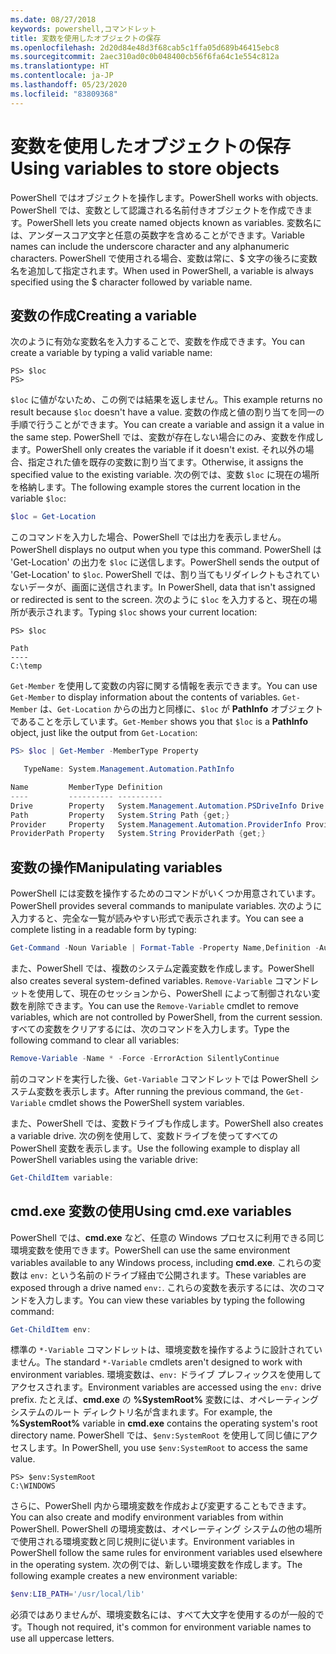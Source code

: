 ```yaml
---
ms.date: 08/27/2018
keywords: powershell,コマンドレット
title: 変数を使用したオブジェクトの保存
ms.openlocfilehash: 2d20d84e48d3f68cab5c1ffa05d689b46415ebc8
ms.sourcegitcommit: 2aec310ad0c0b048400cb56f6fa64c1e554c812a
ms.translationtype: HT
ms.contentlocale: ja-JP
ms.lasthandoff: 05/23/2020
ms.locfileid: "83809368"
---
```

# <a name="using-variables-to-store-objects"></a><span data-ttu-id="42300-103">変数を使用したオブジェクトの保存</span><span class="sxs-lookup"><span data-stu-id="42300-103">Using variables to store objects</span></span>

<span data-ttu-id="42300-104">PowerShell ではオブジェクトを操作します。</span><span class="sxs-lookup"><span data-stu-id="42300-104">PowerShell works with objects.</span></span> <span data-ttu-id="42300-105">PowerShell では、変数として認識される名前付きオブジェクトを作成できます。</span><span class="sxs-lookup"><span data-stu-id="42300-105">PowerShell lets you create named objects known as variables.</span></span>
<span data-ttu-id="42300-106">変数名には、アンダースコア文字と任意の英数字を含めることができます。</span><span class="sxs-lookup"><span data-stu-id="42300-106">Variable names can include the underscore character and any alphanumeric characters.</span></span> <span data-ttu-id="42300-107">PowerShell で使用される場合、変数は常に、\$ 文字の後ろに変数名を追加して指定されます。</span><span class="sxs-lookup"><span data-stu-id="42300-107">When used in PowerShell, a variable is always specified using the \$ character followed by variable name.</span></span>

## <a name="creating-a-variable"></a><span data-ttu-id="42300-108">変数の作成</span><span class="sxs-lookup"><span data-stu-id="42300-108">Creating a variable</span></span>

<span data-ttu-id="42300-109">次のように有効な変数名を入力することで、変数を作成できます。</span><span class="sxs-lookup"><span data-stu-id="42300-109">You can create a variable by typing a valid variable name:</span></span>

```
PS> $loc
PS>
```

<span data-ttu-id="42300-110">`$loc` に値がないため、この例では結果を返しません。</span><span class="sxs-lookup"><span data-stu-id="42300-110">This example returns no result because `$loc` doesn't have a value.</span></span> <span data-ttu-id="42300-111">変数の作成と値の割り当てを同一の手順で行うことができます。</span><span class="sxs-lookup"><span data-stu-id="42300-111">You can create a variable and assign it a value in the same step.</span></span> <span data-ttu-id="42300-112">PowerShell では、変数が存在しない場合にのみ、変数を作成します。</span><span class="sxs-lookup"><span data-stu-id="42300-112">PowerShell only creates the variable if it doesn't exist.</span></span>
<span data-ttu-id="42300-113">それ以外の場合、指定された値を既存の変数に割り当てます。</span><span class="sxs-lookup"><span data-stu-id="42300-113">Otherwise, it assigns the specified value to the existing variable.</span></span> <span data-ttu-id="42300-114">次の例では、変数 `$loc` に現在の場所を格納します。</span><span class="sxs-lookup"><span data-stu-id="42300-114">The following example stores the current location in the variable `$loc`:</span></span>

```powershell
$loc = Get-Location
```

<span data-ttu-id="42300-115">このコマンドを入力した場合、PowerShell では出力を表示しません。</span><span class="sxs-lookup"><span data-stu-id="42300-115">PowerShell displays no output when you type this command.</span></span> <span data-ttu-id="42300-116">PowerShell は 'Get-Location' の出力を `$loc` に送信します。</span><span class="sxs-lookup"><span data-stu-id="42300-116">PowerShell sends the output of 'Get-Location' to `$loc`.</span></span> <span data-ttu-id="42300-117">PowerShell では、割り当てもリダイレクトもされていないデータが、画面に送信されます。</span><span class="sxs-lookup"><span data-stu-id="42300-117">In PowerShell, data that isn't assigned or redirected is sent to the screen.</span></span> <span data-ttu-id="42300-118">次のように `$loc` を入力すると、現在の場所が表示されます。</span><span class="sxs-lookup"><span data-stu-id="42300-118">Typing `$loc` shows your current location:</span></span>

```
PS> $loc

Path
----
C:\temp
```

<span data-ttu-id="42300-119">`Get-Member` を使用して変数の内容に関する情報を表示できます。</span><span class="sxs-lookup"><span data-stu-id="42300-119">You can use `Get-Member` to display information about the contents of variables.</span></span> <span data-ttu-id="42300-120">`Get-Member` は、`Get-Location` からの出力と同様に、`$loc` が **PathInfo** オブジェクトであることを示しています。</span><span class="sxs-lookup"><span data-stu-id="42300-120">`Get-Member` shows you that `$loc` is a **PathInfo** object, just like the output from `Get-Location`:</span></span>

```powershell
PS> $loc | Get-Member -MemberType Property

   TypeName: System.Management.Automation.PathInfo

Name         MemberType Definition
----         ---------- ----------
Drive        Property   System.Management.Automation.PSDriveInfo Drive {get;}
Path         Property   System.String Path {get;}
Provider     Property   System.Management.Automation.ProviderInfo Provider {...
ProviderPath Property   System.String ProviderPath {get;}
```

## <a name="manipulating-variables"></a><span data-ttu-id="42300-121">変数の操作</span><span class="sxs-lookup"><span data-stu-id="42300-121">Manipulating variables</span></span>

<span data-ttu-id="42300-122">PowerShell には変数を操作するためのコマンドがいくつか用意されています。</span><span class="sxs-lookup"><span data-stu-id="42300-122">PowerShell provides several commands to manipulate variables.</span></span> <span data-ttu-id="42300-123">次のように入力すると、完全な一覧が読みやすい形式で表示されます。</span><span class="sxs-lookup"><span data-stu-id="42300-123">You can see a complete listing in a readable form by typing:</span></span>

```powershell
Get-Command -Noun Variable | Format-Table -Property Name,Definition -AutoSize -Wrap
```

<span data-ttu-id="42300-124">また、PowerShell では、複数のシステム定義変数を作成します。</span><span class="sxs-lookup"><span data-stu-id="42300-124">PowerShell also creates several system-defined variables.</span></span> <span data-ttu-id="42300-125">`Remove-Variable` コマンドレットを使用して、現在のセッションから、PowerShell によって制御されない変数を削除できます。</span><span class="sxs-lookup"><span data-stu-id="42300-125">You can use the `Remove-Variable` cmdlet to remove variables, which are not controlled by PowerShell, from the current session.</span></span> <span data-ttu-id="42300-126">すべての変数をクリアするには、次のコマンドを入力します。</span><span class="sxs-lookup"><span data-stu-id="42300-126">Type the following command to clear all variables:</span></span>

```powershell
Remove-Variable -Name * -Force -ErrorAction SilentlyContinue
```

<span data-ttu-id="42300-127">前のコマンドを実行した後、`Get-Variable` コマンドレットでは PowerShell システム変数を表示します。</span><span class="sxs-lookup"><span data-stu-id="42300-127">After running the previous command, the `Get-Variable` cmdlet shows the PowerShell system variables.</span></span>

<span data-ttu-id="42300-128">また、PowerShell では、変数ドライブも作成します。</span><span class="sxs-lookup"><span data-stu-id="42300-128">PowerShell also creates a variable drive.</span></span> <span data-ttu-id="42300-129">次の例を使用して、変数ドライブを使ってすべての PowerShell 変数を表示します。</span><span class="sxs-lookup"><span data-stu-id="42300-129">Use the following example to display all PowerShell variables using the variable drive:</span></span>

```powershell
Get-ChildItem variable:
```

## <a name="using-cmdexe-variables"></a><span data-ttu-id="42300-130">cmd.exe 変数の使用</span><span class="sxs-lookup"><span data-stu-id="42300-130">Using cmd.exe variables</span></span>

<span data-ttu-id="42300-131">PowerShell では、**cmd.exe** など、任意の Windows プロセスに利用できる同じ環境変数を使用できます。</span><span class="sxs-lookup"><span data-stu-id="42300-131">PowerShell can use the same environment variables available to any Windows process, including **cmd.exe**.</span></span> <span data-ttu-id="42300-132">これらの変数は `env:` という名前のドライブ経由で公開されます。</span><span class="sxs-lookup"><span data-stu-id="42300-132">These variables are exposed through a drive named `env:`.</span></span> <span data-ttu-id="42300-133">これらの変数を表示するには、次のコマンドを入力します。</span><span class="sxs-lookup"><span data-stu-id="42300-133">You can view these variables by typing the following command:</span></span>

```powershell
Get-ChildItem env:
```

<span data-ttu-id="42300-134">標準の `*-Variable` コマンドレットは、環境変数を操作するように設計されていません。</span><span class="sxs-lookup"><span data-stu-id="42300-134">The standard `*-Variable` cmdlets aren't designed to work with environment variables.</span></span> <span data-ttu-id="42300-135">環境変数は、`env:` ドライブ プレフィックスを使用してアクセスされます。</span><span class="sxs-lookup"><span data-stu-id="42300-135">Environment variables are accessed using the `env:` drive prefix.</span></span> <span data-ttu-id="42300-136">たとえば、**cmd.exe** の **%SystemRoot%** 変数には、オペレーティング システムのルート ディレクトリ名が含まれます。</span><span class="sxs-lookup"><span data-stu-id="42300-136">For example, the **%SystemRoot%** variable in **cmd.exe** contains the operating system's root directory name.</span></span> <span data-ttu-id="42300-137">PowerShell では、`$env:SystemRoot` を使用して同じ値にアクセスします。</span><span class="sxs-lookup"><span data-stu-id="42300-137">In PowerShell, you use `$env:SystemRoot` to access the same value.</span></span>

```
PS> $env:SystemRoot
C:\WINDOWS
```

<span data-ttu-id="42300-138">さらに、PowerShell 内から環境変数を作成および変更することもできます。</span><span class="sxs-lookup"><span data-stu-id="42300-138">You can also create and modify environment variables from within PowerShell.</span></span> <span data-ttu-id="42300-139">PowerShell の環境変数は、オペレーティング システムの他の場所で使用される環境変数と同じ規則に従います。</span><span class="sxs-lookup"><span data-stu-id="42300-139">Environment variables in PowerShell follow the same rules for environment variables used elsewhere in the operating system.</span></span> <span data-ttu-id="42300-140">次の例では、新しい環境変数を作成します。</span><span class="sxs-lookup"><span data-stu-id="42300-140">The following example creates a new environment variable:</span></span>

```powershell
$env:LIB_PATH='/usr/local/lib'
```

<span data-ttu-id="42300-141">必須ではありませんが、環境変数名には、すべて大文字を使用するのが一般的です。</span><span class="sxs-lookup"><span data-stu-id="42300-141">Though not required, it's common for environment variable names to use all uppercase letters.</span></span>
